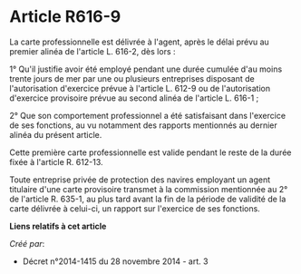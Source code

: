 # Article R616-9

La carte professionnelle est délivrée à l'agent, après le délai prévu au premier alinéa de l'article L. 616-2, dès lors : 

1° Qu'il justifie avoir été employé pendant une durée cumulée d'au moins trente jours de mer par une ou plusieurs entreprises
disposant de l'autorisation d'exercice prévue à l'article L. 612-9 ou de l'autorisation d'exercice provisoire prévue au
second alinéa de l'article L. 616-1 ; 

2° Que son comportement professionnel a été satisfaisant dans l'exercice de ses fonctions, au vu notamment des rapports
mentionnés au dernier alinéa du présent article. 

Cette première carte professionnelle est valide pendant le reste de la durée fixée à l'article R. 612-13. 

Toute entreprise privée de protection des navires employant un agent titulaire d'une carte provisoire transmet à la
commission mentionnée au 2° de l'article R. 635-1, au plus tard avant la fin de la période de validité de la carte délivrée à
celui-ci, un rapport sur l'exercice de ses fonctions.

**Liens relatifs à cet article**

_Créé par_:

  - Décret n°2014-1415 du 28 novembre 2014 - art. 3
